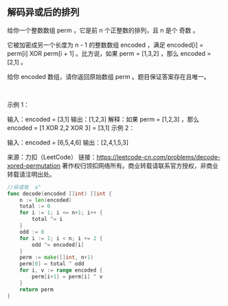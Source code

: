 ## 解码异或后的排列


给你一个整数数组 perm ，它是前 n 个正整数的排列，且 n 是个 奇数 。

它被加密成另一个长度为 n - 1 的整数数组 encoded ，满足 encoded[i] = perm[i] XOR perm[i + 1] 。比方说，如果 perm = [1,3,2] ，那么 encoded = [2,1] 。

给你 encoded 数组，请你返回原始数组 perm 。题目保证答案存在且唯一。

 

示例 1：

输入：encoded = [3,1]
输出：[1,2,3]
解释：如果 perm = [1,2,3] ，那么 encoded = [1 XOR 2,2 XOR 3] = [3,1]
示例 2：

输入：encoded = [6,5,4,6]
输出：[2,4,1,5,3]

来源：力扣（LeetCode）
链接：https://leetcode-cn.com/problems/decode-xored-permutation
著作权归领扣网络所有。商业转载请联系官方授权，非商业转载请注明出处。

```go
//异或有  a^
func decode(encoded []int) []int {
    n := len(encoded)
    total := 0
    for i := 1; i <= n+1; i++ {
        total ^= i
    }
    odd := 0
    for i := 1; i < n; i += 2 {
        odd ^= encoded[i]
    }
    perm := make([]int, n+1)
    perm[0] = total ^ odd
    for i, v := range encoded {
        perm[i+1] = perm[i] ^ v
    }
    return perm
}

```
